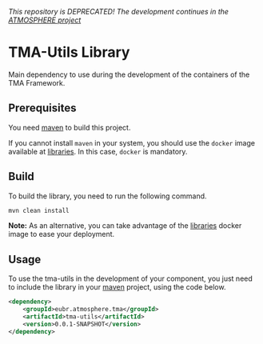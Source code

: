 *This repository is DEPRECATED! The development continues in the [ATMOSPHERE project](https://github.com/eubr-atmosphere/tma-framework/tree/master/common/tma-utils)*

# TMA-Utils Library 

Main dependency to use during the development of the containers of the TMA Framework.


## Prerequisites

You need [maven](https://maven.apache.org/) to build this project.

If you cannot install `maven` in your system, you should use the `docker` image available at [libraries](../). In this case, `docker` is mandatory.


## Build

To build the library, you need to run the following command.

```sh
mvn clean install
```

**Note:** As an alternative, you can take advantage of the [libraries](../) docker image to ease your deployment.

## Usage

To use the tma-utils in the development of your component, you just need to include the library in your [maven](https://maven.apache.org/) project, using the code below.

```xml
<dependency>
    <groupId>eubr.atmosphere.tma</groupId>
    <artifactId>tma-utils</artifactId>
    <version>0.0.1-SNAPSHOT</version>
</dependency>
```
